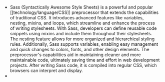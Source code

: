 - Sass (Syntactically Awesome Style Sheets) is a powerful and popular [[technology/language/CSS]] preprocessor that extends the capabilities of traditional CSS. It introduces advanced features like variables, nesting, mixins, and loops, which streamline and enhance the process of writing stylesheets. With Sass, developers can define reusable code snippets using mixins and include them throughout their stylesheets. The nesting feature allows for more organized and hierarchical styling rules. Additionally, Sass supports variables, enabling easy management and quick changes to colors, fonts, and other design elements. The preprocessor's capabilities aid in maintaining cleaner and more maintainable code, ultimately saving time and effort in web development projects. After writing Sass code, it is compiled into regular CSS, which browsers can interpret and display.
-